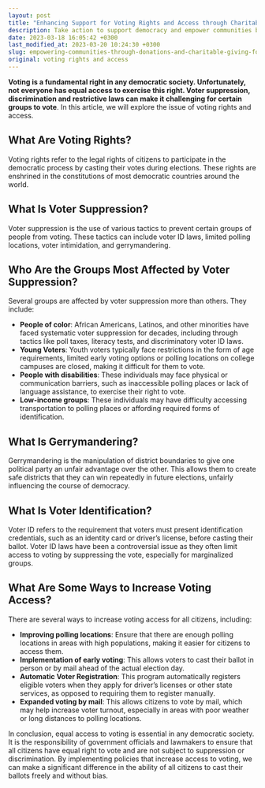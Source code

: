 ```yaml
---
layout: post
title: "Enhancing Support for Voting Rights and Access through Charitable Giving and Donations to Empower Communities"
description: Take action to support democracy and empower communities by donating to organizations that promote voting rights and access. Our guide provides practical tips for identifying trustworthy charities, understanding the issues at stake, and maximizing the impact of your contributions. Discover how your donations can support voter registration, education, and advocacy efforts that help ensure fair and equal access to the ballot box for all citizens. With your support, you can help build a stronger, more inclusive democracy and empower communities to make their voices heard. Donate today to make a difference.
date: 2023-03-18 16:05:42 +0300
last_modified_at: 2023-03-20 10:24:30 +0300
slug: empowering-communities-through-donations-and-charitable-giving-for-voting-rights-and-access
original: voting rights and access
---
```

**Voting is a fundamental right in any democratic society. Unfortunately, not everyone has equal access to exercise this right. Voter suppression, discrimination and restrictive laws can make it challenging for certain groups to vote**. In this article, we will explore the issue of voting rights and access.

## What Are Voting Rights?

Voting rights refer to the legal rights of citizens to participate in the democratic process by casting their votes during elections. These rights are enshrined in the constitutions of most democratic countries around the world.

## What Is Voter Suppression?

Voter suppression is the use of various tactics to prevent certain groups of people from voting. These tactics can include voter ID laws, limited polling locations, voter intimidation, and gerrymandering.

## Who Are the Groups Most Affected by Voter Suppression?

Several groups are affected by voter suppression more than others. They include:

* **People of color**: African Americans, Latinos, and other minorities have faced systematic voter suppression for decades, including through tactics like poll taxes, literacy tests, and discriminatory voter ID laws.
* **Young Voters**: Youth voters typically face restrictions in the form of age requirements, limited early voting options or polling locations on college campuses are closed, making it difficult for them to vote.
* **People with disabilities**: These individuals may face physical or communication barriers, such as inaccessible polling places or lack of language assistance, to exercise their right to vote.
* **Low-income groups**: These individuals may have difficulty accessing transportation to polling places or affording required forms of identification.

## What Is Gerrymandering?

Gerrymandering is the manipulation of district boundaries to give one political party an unfair advantage over the other. This allows them to create safe districts that they can win repeatedly in future elections, unfairly influencing the course of democracy.

## What Is Voter Identification?

Voter ID refers to the requirement that voters must present identification credentials, such as an identity card or driver’s license, before casting their ballot. Voter ID laws have been a controversial issue as they often limit access to voting by suppressing the vote, especially for marginalized groups.

## What Are Some Ways to Increase Voting Access?

There are several ways to increase voting access for all citizens, including:

* **Improving polling locations**: Ensure that there are enough polling locations in areas with high populations, making it easier for citizens to access them.
* **Implementation of early voting**: This allows voters to cast their ballot in person or by mail ahead of the actual election day.
* **Automatic Voter Registration**: This program automatically registers eligible voters when they apply for driver’s licenses or other state services, as opposed to requiring them to register manually.
* **Expanded voting by mail**: This allows citizens to vote by mail, which may help increase voter turnout, especially in areas with poor weather or long distances to polling locations.

In conclusion, equal access to voting is essential in any democratic society. It is the responsibility of government officials and lawmakers to ensure that all citizens have equal right to vote and are not subject to suppression or discrimination. By implementing policies that increase access to voting, we can make a significant difference in the ability of all citizens to cast their ballots freely and without bias.